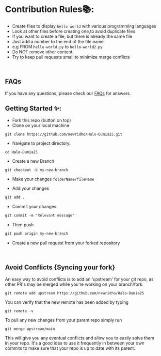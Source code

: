 # Contribution Rules📚:

- Create files to display `hello world` with various programming languages
- Look at other files before creating one,to avoid duplicate files
- If you want to create a file, but there is already the same file 
- Just add a number to the end of the file name
- e.g FROM `hello-world.py` to `hello-world2.py` 
- Do NOT remove other content.
- Try to keep pull requests small to minimize merge conflicts

<br>

## FAQs
If you have any questions, please check our [FAQs](Faqs.md) for answers.

## Getting Started ✨:

- Fork this repo (button on top)
- Clone on your local machine

```terminal
git clone https://github.com/newridho/Halo-Dunia25.git
```
- Navigate to project directory.
```terminal
cd Halo-Dunia25
```

- Create a new Branch

```markdown
git checkout -b my-new-branch
```
- Make your changes `folderName/fileName`

- Add your changes
```markdown
git add .
```
- Commit your changes.

```markdown
git commit -m "Relevant message"
```
- Then push 
```markdown
git push origin my-new-branch
```


- Create a new pull request from your forked repository

<br>

## Avoid Conflicts {Syncing your fork}

An easy way to avoid conflicts is to add an 'upstream' for your git repo, as other PR's may be merged while you're working on your branch/fork.   

```terminal
git remote add upstream https://github.com/newridho/Halo-Dunia25
```

You can verify that the new remote has been added by typing
```terminal
git remote -v
```

To pull any new changes from your parent repo simply run
```terminal
git merge upstream/main
```

This will give you any eventual conflicts and allow you to easily solve them in your repo. It's a good idea to use it frequently in between your own commits to make sure that your repo is up to date with its parent.
